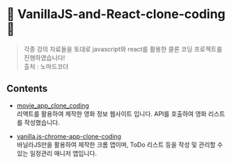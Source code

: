 # 👥 VanillaJS-and-React-clone-coding 👥
> 각종 강의 자료들을 토대로 javascript와 react를 활용한 클론 코딩 프로젝트를 진행하였습니다!<br/>
출처 : 노마드코더

## Contents
+ [movie_app_clone_coding](https://github.com/leejiwon6315/clone-coding/tree/master/movie_app_clone_coding)
  <br/>리액트를 활용하여 제작한 영화 정보 웹사이트 입니다. API를 호출하여 영화 리스트를 작성했습니다.
  
+ [vanilla.js-chrome-app-clone-coding](https://github.com/leejiwon6315/clone-coding-project/tree/master/Vanilla.js-chrome-app-clone-coding)
  <br/>바닐라JS만을 활용하여 제작한 크롬 앱이며, ToDo 리스트 등을 작성 및 관리할 수 있는 일정관리 매니저 앱입니다.
